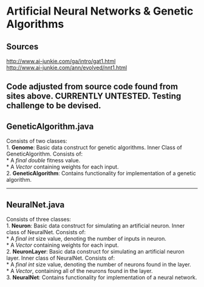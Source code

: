 # Artificial Neural Networks & Genetic Algorithms

## Sources 
http://www.ai-junkie.com/ga/intro/gat1.html  
http://www.ai-junkie.com/ann/evolved/nnt1.html  

Code adjusted from source code found from sites above. **CURRENTLY UNTESTED**.
Testing challenge to be devised.
---
## GeneticAlgorithm.java

Consists of two classes:  
	1. **Genome**: Basic data construct for genetic algorithms. Inner Class of GeneticAlgorithm. Consists of:  
		 * A *final double* fitness value.  
		 * A *Vector<Double>* containing weights for each input.  
	2. **GeneticAlgorithm**: Contains functionality for implementation of a genetic algorithm.  
	
---
## NeuralNet.java

Consists of three classes:  
	1. **Neuron**: Basic data construct for simulating an artificial neuron. Inner class of NeuralNet. Consists of:  
		 * A *final int* size value, denoting the number of inputs in neuron.  
		 * A *Vector<Double>* containing weights for each input.  
	2. **NeuronLayer**: Basic data construct for simulating an artificial neuron layer. Inner class of NeuralNet. Consists of:  
		 * A *final int* size value, denoting the number of neurons found in the layer.  
		 * A *Vector<Neuron>*, containing all of the neurons found in the layer.  
	3. **NeuralNet**: Contains functionality for implementation of a neural network.  
		
